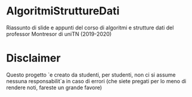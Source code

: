 # AlgoritmiStruttureDati
Riassunto di slide e appunti del corso di algoritmi e  strutture dati del professor Montresor di uniTN (2019-2020)

# Disclaimer
Questo progetto \`e creato da studenti, per studenti, non ci si assume nessuna responsabilit\`a in caso di errori (che siete 
pregati per lo meno di rendere noti, fareste un grande favore)
